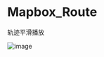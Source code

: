 # Mapbox_Route
轨迹平滑播放

![image](https://github.com/happyport/Mapbox_Route/blob/master/%E8%BD%A8%E8%BF%B9%E6%92%AD%E6%94%BE.gif)
